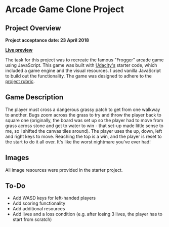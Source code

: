 # Arcade Game Clone Project

## Project Overview

**Project acceptance date: 23 April 2018**

**[Live preview](http://annikaiser.com/arcade-game/)**

The task for this project was to recreate the famous "Frogger" arcade game using JavaScript. 
This game was built with [Udacity's](https://github.com/udacity/frontend-nanodegree-arcade-game) starter code, which included a game engine and the visual resources. I used vanilla JavaScript to build out the functionality. The game was designed to adhere to the [project rubric](https://review.udacity.com/#!/rubrics/15/view).


## Game Description

The player must cross a dangerous grassy patch to get from one walkway to another. Bugs zoom across the grass to try and throw the player back to square one (originally, the board was set up so the player had to move from grass across stone and get to water to win - that set-up made little sense to me, so I shifted the canvas tiles around). The player uses the up, down, left and right keys to move. Reaching the top is a win, and the player is reset to the start to do it all over. It's like the worst nightmare you've ever had!

## Images

All image resources were provided in the starter project.

## To-Do

* Add WASD keys for left-handed players
* Add scoring functionality
* Add additional resources
* Add lives and a loss condition (e.g. after losing 3 lives, the player has to start from scratch)
